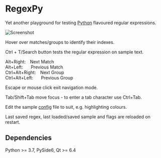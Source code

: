 # RegexPy

Yet another playground for testing <ins>Python</ins> flavoured regular expressions.

![Screenshot](./screenshots/regexpy.gif)

Hover over matches/groups to identify their indexes.

Ctrl + T/Search button tests the regular expression on sample text. 

Alt+Right:&emsp;Next Match<br/>
Alt+Left:&emsp;&ensp;&nbsp;Previous Match<br/>
Ctrl+Alt+Right:&emsp;Next Group<br/>
Ctrl+Alt+Left:&emsp;&ensp;&nbsp;Previous Group<br/>

Escape or mouse click exit navigation mode.

Tab/Shift+Tab move focus - to enter a tab character use Ctrl+Tab.

Edit the sample [config](./regexpy.conf) file to suit, e.g. highlighting colours.

Last saved regex, last loaded/saved sample and flags are reloaded on restart.

## Dependencies

Python >= 3.7, PySide6, Qt >= 6.4